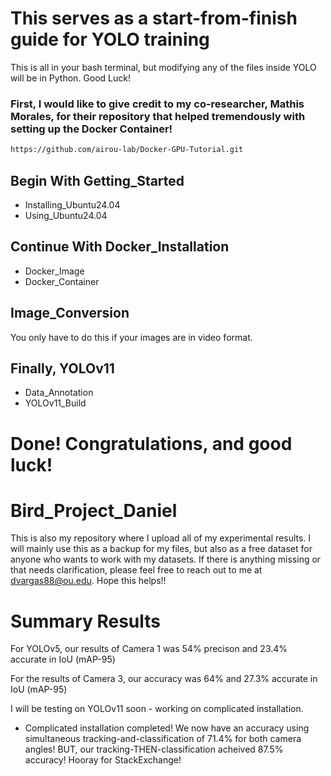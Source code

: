 # This serves as a start-from-finish guide for YOLO training
This is all in your bash terminal, but modifying any of the files inside YOLO will be in Python. Good Luck!

### First, I would like to give credit to my co-researcher, Mathis Morales, for their repository that helped tremendously with setting up the Docker Container!
```bash
https://github.com/airou-lab/Docker-GPU-Tutorial.git
```

## Begin With Getting_Started
- Installing_Ubuntu24.04
- Using_Ubuntu24.04

## Continue With Docker_Installation
- Docker_Image
- Docker_Container

## Image_Conversion
You only have to do this if your images are in video format.

## Finally, YOLOv11
- Data_Annotation
- YOLOv11_Build

# Done! Congratulations, and good luck!


# Bird_Project_Daniel
This is also my repository where I upload all of my experimental results. I will mainly use this as a backup for my files, but also as a free dataset for anyone who wants to work with my datasets. If there is anything missing or that needs clarification, please feel free to reach out to me at dvargas88@ou.edu. Hope this helps!!


# Summary Results
For YOLOv5, our results of Camera 1 was 54% precison and 23.4% accurate in IoU (mAP-95)

For the results of Camera 3, our accuracy was 64% and 27.3% accurate in IoU (mAP-95)

I will be testing on YOLOv11 soon - working on complicated installation. 

- Complicated installation completed! We now have an accuracy using simultaneous tracking-and-classification of 71.4% for both camera angles! BUT, our tracking-THEN-classification acheived 87.5% accuracy! Hooray for StackExchange!
